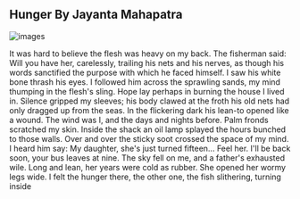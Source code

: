 ## Hunger By Jayanta Mahapatra

![images](https://github.com/Dhatchu08/panni/assets/67735359/78161d45-bc96-4603-af01-00b08b7a33ff)


It was hard to believe the flesh was heavy on my back.
The fisherman said: Will you have her, carelessly,
trailing his nets and his nerves, as though his words
sanctified the purpose with which he faced himself.
I saw his white bone thrash his eyes.
I followed him across the sprawling sands,
my mind thumping in the flesh's sling.
Hope lay perhaps in burning the house I lived in.
Silence gripped my sleeves; his body clawed at the froth
his old nets had only dragged up from the seas.
In the flickering dark his lean-to opened like a wound.
The wind was I, and the days and nights before.
Palm fronds scratched my skin. Inside the shack
an oil lamp splayed the hours bunched to those walls.
Over and over the sticky soot crossed the space of my mind.
I heard him say: My daughter, she's just turned fifteen...
Feel her. I'll be back soon, your bus leaves at nine.
The sky fell on me, and a father's exhausted wile.
Long and lean, her years were cold as rubber.
She opened her wormy legs wide. I felt the hunger there,
the other one, the fish slithering, turning inside 
